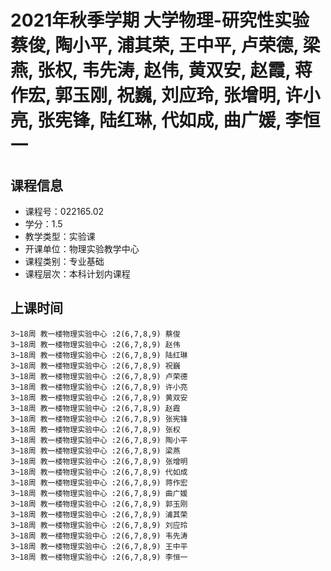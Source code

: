 # 2021年秋季学期 大学物理-研究性实验 蔡俊, 陶小平, 浦其荣, 王中平, 卢荣德, 梁燕, 张权, 韦先涛, 赵伟, 黄双安, 赵霞, 蒋作宏, 郭玉刚, 祝巍, 刘应玲, 张增明, 许小亮, 张宪锋, 陆红琳, 代如成, 曲广媛, 李恒一






## 课程信息

- 课程号：022165.02
- 学分：1.5
- 教学类型：实验课
- 开课单位：物理实验教学中心
- 课程类别：专业基础
- 课程层次：本科计划内课程

## 上课时间

```
3~18周 教一楼物理实验中心 :2(6,7,8,9) 蔡俊
3~18周 教一楼物理实验中心 :2(6,7,8,9) 赵伟
3~18周 教一楼物理实验中心 :2(6,7,8,9) 陆红琳
3~18周 教一楼物理实验中心 :2(6,7,8,9) 祝巍
3~18周 教一楼物理实验中心 :2(6,7,8,9) 卢荣德
3~18周 教一楼物理实验中心 :2(6,7,8,9) 许小亮
3~18周 教一楼物理实验中心 :2(6,7,8,9) 黄双安
3~18周 教一楼物理实验中心 :2(6,7,8,9) 赵霞
3~18周 教一楼物理实验中心 :2(6,7,8,9) 张宪锋
3~18周 教一楼物理实验中心 :2(6,7,8,9) 张权
3~18周 教一楼物理实验中心 :2(6,7,8,9) 陶小平
3~18周 教一楼物理实验中心 :2(6,7,8,9) 梁燕
3~18周 教一楼物理实验中心 :2(6,7,8,9) 张增明
3~18周 教一楼物理实验中心 :2(6,7,8,9) 代如成
3~18周 教一楼物理实验中心 :2(6,7,8,9) 蒋作宏
3~18周 教一楼物理实验中心 :2(6,7,8,9) 曲广媛
3~18周 教一楼物理实验中心 :2(6,7,8,9) 郭玉刚
3~18周 教一楼物理实验中心 :2(6,7,8,9) 浦其荣
3~18周 教一楼物理实验中心 :2(6,7,8,9) 刘应玲
3~18周 教一楼物理实验中心 :2(6,7,8,9) 韦先涛
3~18周 教一楼物理实验中心 :2(6,7,8,9) 王中平
3~18周 教一楼物理实验中心 :2(6,7,8,9) 李恒一
```

